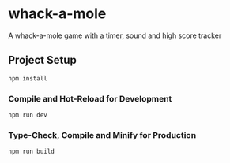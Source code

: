 # whack-a-mole
A whack-a-mole game with a timer, sound and high score tracker

## Project Setup

```sh
npm install
```

### Compile and Hot-Reload for Development

```sh
npm run dev
```

### Type-Check, Compile and Minify for Production

```sh
npm run build
```
